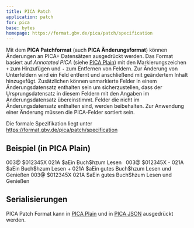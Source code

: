 ```yaml
---
title: PICA Patch
application: patch 
for: pica
base: bytes
homepage: https://format.gbv.de/pica/patch/specification
---
```


Mit dem **PICA Patchformat** (auch **PICA Änderungsformat**) können Änderungen an PICA+ Datensätzen ausgedrückt werden. Das Format basiert auf *Annotated PICA* (siehe [PICA Plain](plain)) mit den Markierungszeichen `+` zum Hinzufügen und `-` zum Entfernen von Feldern. Zur Änderung von Unterfeldern wird ein Feld entfernt und anschließend mit geändertem Inhalt hinzugefügt. Zusätzlichen können unmarkierte Felder in einem Änderungsdatensatz enthalten sein um sicherzustellen, dass der Ursprungsdatensatz in diesem Feldern mit den Angaben im Änderungsdatensatz übereinstimmt. Felder die nicht im Änderungsdatensatz enthalten sind, werden beibehalten. Zur Anwendung einer Änderung müssen die PICA-Felder sortiert sein.

Die formale Spezifikation liegt unter <https://format.gbv.de/pica/patch/specification>

## Beispiel (in PICA Plain)

<example title="Ursprungsdatensatz">
003@ $012345X
021A $aEin Buch$hzum Lesen
</example>

<example title="Änderungsdatensatz">
&nbsp; 003@ $012345X
- 021A $aEin Buch$hzum Lesen
+ 021A $aEin gutes Buch$hzum Lesen und Genießen
</example>

<example title="Ergebnis">
003@ $012345X
021A $aEin gutes Buch$hzum Lesen und Genießen
</example>

## Serialisierungen

PICA Patch Format kann in [PICA Plain](plain) und in [PICA JSON](json) ausgedrückt werden.
